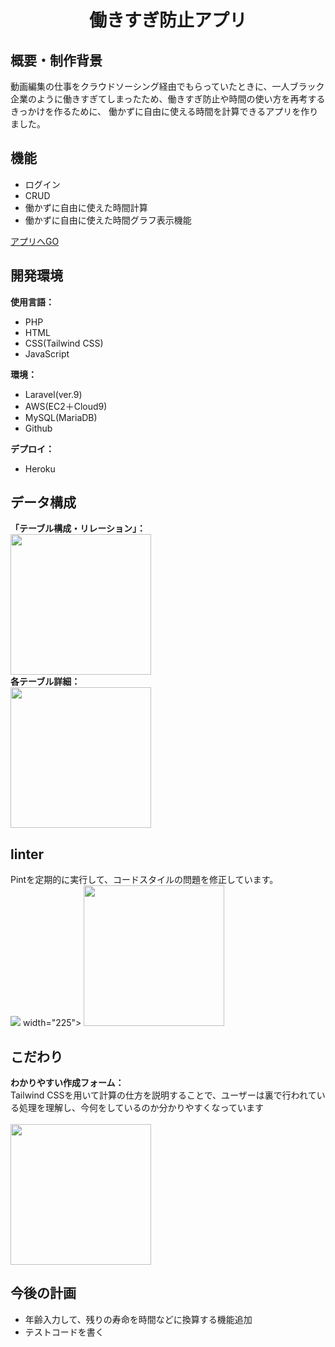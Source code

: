 <h1 align="center">働きすぎ防止アプリ</h1>

##  概要・制作背景
動画編集の仕事をクラウドソーシング経由でもらっていたときに、一人ブラック企業のように働きすぎてしまったため、働きすぎ防止や時間の使い方を再考するきっかけを作るために、
働かずに自由に使える時間を計算できるアプリを作りました。

##  機能
- ログイン
- CRUD
- 働かずに自由に使えた時間計算
- 働かずに自由に使えた時間グラフ表示機能

<a href="https://overworkpreventionapp-8cdd332c3d7a.herokuapp.com/register">アプリへGO</a>

##  開発環境
<b>使用言語：</b><br>
- PHP
- HTML
- CSS(Tailwind CSS)
- JavaScript

<b>環境：</b><br>
- Laravel(ver.9)
- AWS(EC2＋Cloud9)
- MySQL(MariaDB)
- Github

<b>デプロイ：</b><br>
- Heroku

##  データ構成
<b>「テーブル構成・リレーション」：</b><br>
<img src="https://github.com/ebiharahiroki/TimeCredit01/assets/132234565/5e6abab2-18c1-4b73-9c27-9fd0bab73398" width="225">
<br><b>各テーブル詳細：</b><br>
<img src="https://github.com/ebiharahiroki/TimeCredit01/assets/132234565/7c718d55-7136-4869-8923-7a5618e2c9cf" width="225">

##  linter
Pintを定期的に実行して、コードスタイルの問題を修正しています。<br>
<img src="https://github.com/ebiharahiroki/TimeCredit01/assets/132234565/9753a1e0-2b0d-421c-8f8c-3183b41e910b"> width="225">
<img src="https://github.com/ebiharahiroki/TimeCredit01/assets/132234565/98704876-5053-4dc6-940c-1f57196299c1" width="225">

##  こだわり
<b>わかりやすい作成フォーム：</b><br>
Tailwind CSSを用いて計算の仕方を説明することで、ユーザーは裏で行われている処理を理解し、今何をしているのか分かりやすくなっています<br><br>
<img src="https://github.com/ebiharahiroki/TimeCredit01/assets/132234565/09c92433-ccfd-49a6-97db-df1f8a7f1cd8" width="225"><br>

##  今後の計画
- 年齢入力して、残りの寿命を時間などに換算する機能追加
- テストコードを書く


